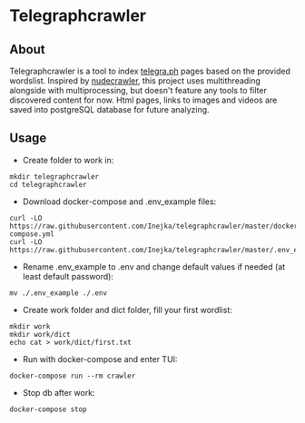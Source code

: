 # Telegraphcrawler
## About
Telegraphcrawler is a tool to index [telegra.ph](https://telegra.ph/) pages based on the provided wordslist. Inspired by [nudecrawler](https://github.com/yaroslaff/nudecrawler), this project uses multithreading alongside with multiprocessing, but doesn't feature any tools to filter discovered content for now. Html pages, links to images and videos are saved into postgreSQL database for future analyzing.
## Usage
- Create folder to work in:
```
mkdir telegraphcrawler
cd telegraphcrawler
```
- Download docker-compose and .env_example files:
```
curl -LO https://raw.githubusercontent.com/Inejka/telegraphcrawler/master/docker-compose.yml
curl -LO https://raw.githubusercontent.com/Inejka/telegraphcrawler/master/.env_example
```
- Rename .env_example to .env and change default values if needed (at least default password):
```
mv ./.env_example ./.env
```
- Create work folder and dict folder, fill your first wordlist:
```
mkdir work
mkdir work/dict
echo cat > work/dict/first.txt 
```
- Run with docker-compose and enter TUI:
```
docker-compose run --rm crawler 
```
- Stop db after work:
```
docker-compose stop  
```
